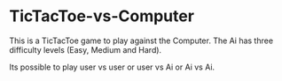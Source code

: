 # TicTacToe-vs-Computer
This is a TicTacToe game to play against the Computer. The Ai has three difficulty levels (Easy, Medium and Hard).

Its possible to play user vs user or user vs Ai or Ai vs Ai.
